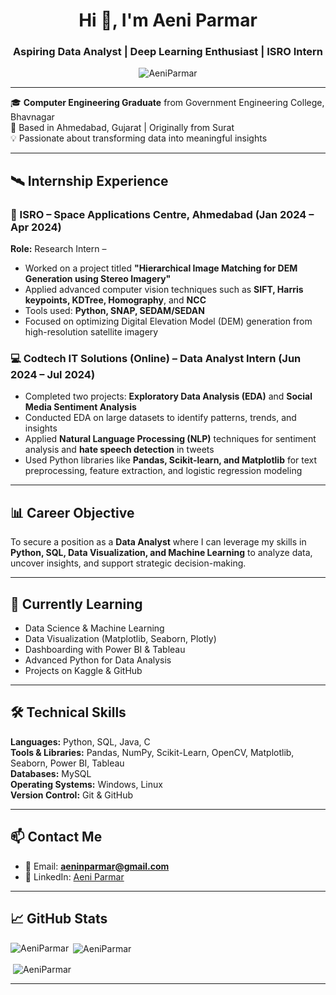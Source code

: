 <h1 align="center">Hi 👋, I'm Aeni Parmar</h1>
<h3 align="center">Aspiring Data Analyst | Deep Learning Enthusiast | ISRO Intern</h3>

<p align="center">
  <img src="https://komarev.com/ghpvc/?username=AeniParmar&label=Profile%20views&color=0e75b6&style=flat" alt="AeniParmar" />
</p>

---

🎓 **Computer Engineering Graduate** from Government Engineering College, Bhavnagar  
📍 Based in Ahmedabad, Gujarat | Originally from Surat  
💡 Passionate about transforming data into meaningful insights  

---

## 🛰️ Internship Experience

### 🚀 ISRO – Space Applications Centre, Ahmedabad (Jan 2024 – Apr 2024)  
**Role:** Research Intern –   
- Worked on a project titled **"Hierarchical Image Matching for DEM Generation using Stereo Imagery"**  
- Applied advanced computer vision techniques such as **SIFT, Harris keypoints, KDTree, Homography**, and **NCC**  
- Tools used: **Python, SNAP, SEDAM/SEDAN**  
- Focused on optimizing Digital Elevation Model (DEM) generation from high-resolution satellite imagery  

### 💻 Codtech IT Solutions (Online) – Data Analyst Intern (Jun 2024 – Jul 2024)  
- Completed two projects: **Exploratory Data Analysis (EDA)** and **Social Media Sentiment Analysis**  
- Conducted EDA on large datasets to identify patterns, trends, and insights  
- Applied **Natural Language Processing (NLP)** techniques for sentiment analysis and **hate speech detection** in tweets  
- Used Python libraries like **Pandas, Scikit-learn, and Matplotlib** for text preprocessing, feature extraction, and logistic regression modeling  

---

## 📊 Career Objective

To secure a position as a **Data Analyst** where I can leverage my skills in **Python, SQL, Data Visualization, and Machine Learning** to analyze data, uncover insights, and support strategic decision-making.

---

## 🧠 Currently Learning

- Data Science & Machine Learning
- Data Visualization (Matplotlib, Seaborn, Plotly)
- Dashboarding with Power BI & Tableau
- Advanced Python for Data Analysis
- Projects on Kaggle & GitHub

---

## 🛠️ Technical Skills

**Languages:** Python, SQL, Java, C  
**Tools & Libraries:** Pandas, NumPy, Scikit-Learn, OpenCV, Matplotlib, Seaborn, Power BI, Tableau  
**Databases:** MySQL  
**Operating Systems:** Windows, Linux  
**Version Control:** Git & GitHub  

---

## 📫 Contact Me

- 📧 Email: **aeninparmar@gmail.com**  
- 💼 LinkedIn: [Aeni Parmar](https://linkedin.com/in/aeni-parmar-843819253)  

---

## 📈 GitHub Stats

<p><img align="left" src="https://github-readme-stats.vercel.app/api/top-langs?username=AeniParmar&show_icons=true&locale=en&layout=compact" alt="AeniParmar"/></p>
<p>&nbsp;<img align="center" src="https://github-readme-stats.vercel.app/api?username=AeniParmar&show_icons=true&locale=en" alt="AeniParmar" /></p>
<p>&nbsp;<img align="center" src="https://github-readme-streak-stats.herokuapp.com/?user=AeniParmar&" alt="AeniParmar" /></p>

---

